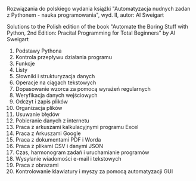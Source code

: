 Rozwiązania do polskiego wydania książki "Automatyzacja nudnych zadan z Pythonem - nauka programowania", wyd. II, autor: Al Sweigart

Solutions to the Polish edition of the book "Automate the Boring Stuff with Python, 2nd Edition: Pracital Programming for Total Beginners" by Al Sweigart

1. Podstawy Pythona
2. Kontrola przepływu działania programu
3. Funkcje
4. Listy
5. Słowniki i strukturyzacja danych
6. Operacje na ciągach tekstowych
7. Dopasowanie wzorca za pomocą wyrażeń regularnych
8. Weryfikacja danych wejściowych
9. Odczyt i zapis plików
10. Organizacja plików
11. Usuwanie błędów
12. Pobieranie danych z internetu
13. Praca z arkuszami kalkulacyjnymi programu Excel
14. Praca z Arkuszami Google
15. Praca z dokumentami PDF i Worda
16. Praca z plikami CSV i danymi JSON
17. Czas, harmonogram zadań i uruchamianie programów
18. Wysyłanie wiadomości e-mail i tekstowych
19. Praca z obrazami
20. Kontrolowanie klawiatury i myszy za pomocą automatyzacji GUI
   
